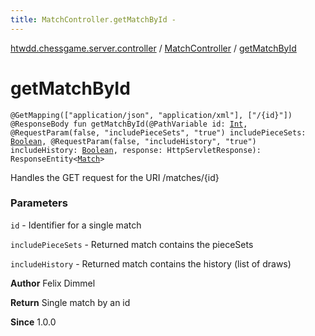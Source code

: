 ```yaml
---
title: MatchController.getMatchById - 
---
```


[htwdd.chessgame.server.controller](../index.html) / [MatchController](index.html) / [getMatchById](./get-match-by-id.html)

# getMatchById

`@GetMapping(["application/json", "application/xml"], ["/{id}"]) @ResponseBody fun getMatchById(@PathVariable id: `[`Int`](https://kotlinlang.org/api/latest/jvm/stdlib/kotlin/-int/index.html)`, @RequestParam(false, "includePieceSets", "true") includePieceSets: `[`Boolean`](https://kotlinlang.org/api/latest/jvm/stdlib/kotlin/-boolean/index.html)`, @RequestParam(false, "includeHistory", "true") includeHistory: `[`Boolean`](https://kotlinlang.org/api/latest/jvm/stdlib/kotlin/-boolean/index.html)`, response: HttpServletResponse): ResponseEntity<`[`Match`](../../htwdd.chessgame.server.model/-match/index.html)`>`

Handles the GET request for the URI /matches/{id}

### Parameters

`id` - Identifier for a single match

`includePieceSets` - Returned match contains the pieceSets

`includeHistory` - Returned match contains the history (list of draws)

**Author**
Felix Dimmel

**Return**
Single match by an id

**Since**
1.0.0

